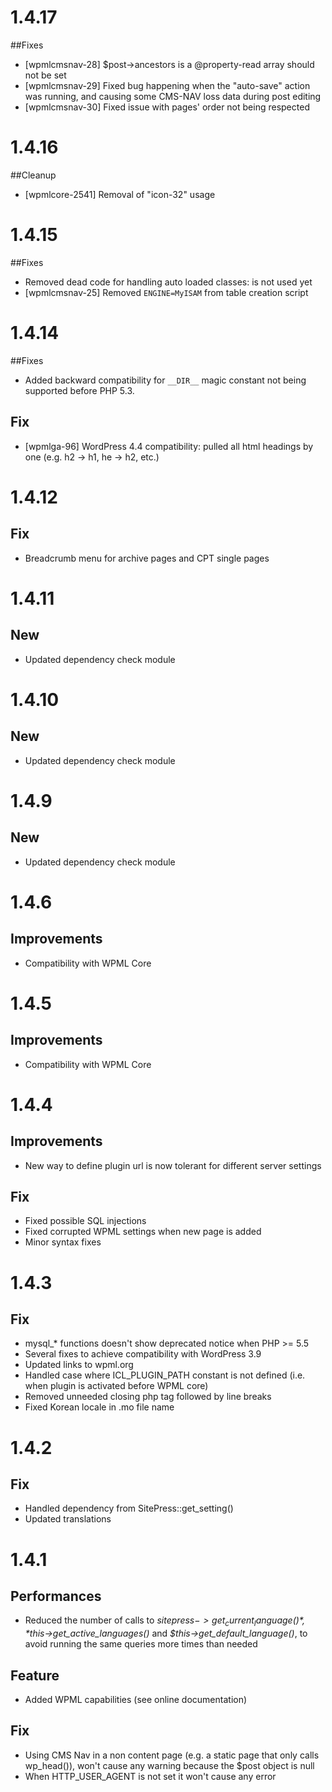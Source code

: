 # 1.4.17

##Fixes
* [wpmlcmsnav-28] $post->ancestors is a @property-read array should not be set
* [wpmlcmsnav-29] Fixed bug happening when the "auto-save" action was running, and causing some CMS-NAV loss data during post editing
* [wpmlcmsnav-30] Fixed issue with pages' order not being respected

# 1.4.16

##Cleanup
* [wpmlcore-2541] Removal of "icon-32" usage

# 1.4.15

##Fixes
* Removed dead code for handling auto loaded classes: is not used yet
* [wpmlcmsnav-25] Removed `ENGINE=MyISAM` from table creation script

# 1.4.14

##Fixes
* Added backward compatibility for `__DIR__` magic constant not being supported before PHP 5.3.

## Fix
* [wpmlga-96] WordPress 4.4 compatibility: pulled all html headings by one (e.g. h2 -> h1, he -> h2, etc.)

# 1.4.12

## Fix
* Breadcrumb menu for archive pages and CPT single pages

# 1.4.11

## New
* Updated dependency check module

# 1.4.10

## New
* Updated dependency check module

# 1.4.9

## New
* Updated dependency check module

# 1.4.6

## Improvements
* Compatibility with WPML Core

# 1.4.5

## Improvements
* Compatibility with WPML Core

# 1.4.4

## Improvements
* New way to define plugin url is now tolerant for different server settings

## Fix
* Fixed possible SQL injections
* Fixed corrupted WPML settings when new page is added
* Minor syntax fixes

# 1.4.3

## Fix
* mysql_* functions doesn't show deprecated notice when PHP >= 5.5
* Several fixes to achieve compatibility with WordPress 3.9
* Updated links to wpml.org
* Handled case where ICL_PLUGIN_PATH constant is not defined (i.e. when plugin is activated before WPML core)
* Removed unneeded closing php tag followed by line breaks
* Fixed Korean locale in .mo file name


# 1.4.2

## Fix
* Handled dependency from SitePress::get_setting()
* Updated translations

# 1.4.1

## Performances
* Reduced the number of calls to *$sitepress->get_current_language()*, *$this->get_active_languages()* and *$this->get_default_language()*, to avoid running the same queries more times than needed

## Feature
* Added WPML capabilities (see online documentation)

## Fix
* Using CMS Nav in a non content page (e.g. a static page that only calls wp_head()), won't cause any warning because the $post object is null
* When HTTP_USER_AGENT is not set it won't cause any error